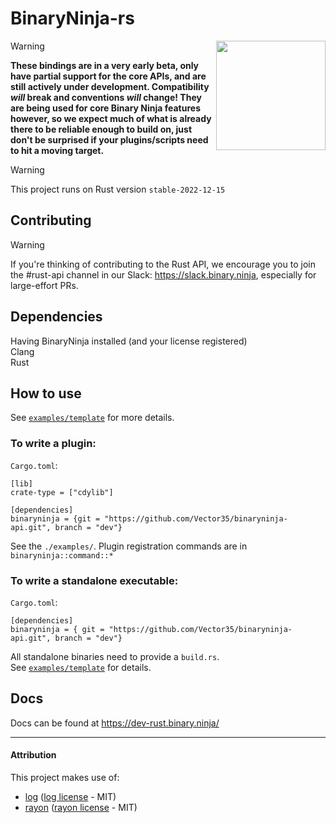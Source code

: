 # BinaryNinja-rs

<img align="right" src="./under_construction.png" width="175" height="175">

> [!WARNING]  
> **These bindings are in a very early beta, only have partial support for the core APIs, and are still actively under development. Compatibility _will_ break and conventions _will_ change! They are being used for core Binary Ninja features however, so we expect much of what is already there to be reliable enough to build on, just don't be surprised if your plugins/scripts need to hit a moving target.**

> [!WARNING]  
> This project runs on Rust version `stable-2022-12-15`


## Contributing

> [!WARNING]  
> If you're thinking of contributing to the Rust API, we encourage you to join the #rust-api channel in our Slack: https://slack.binary.ninja, especially for large-effort PRs.


## Dependencies

Having BinaryNinja installed (and your license registered)  
Clang  
Rust  


## How to use

See [`examples/template`](examples/template) for more details.

### To write a plugin:

`Cargo.toml`:
```
[lib]
crate-type = ["cdylib"]

[dependencies]
binaryninja = {git = "https://github.com/Vector35/binaryninja-api.git", branch = "dev"}
```

See the `./examples/`.  Plugin registration commands are in `binaryninja::command::*`


### To write a standalone executable:

`Cargo.toml`:
```
[dependencies]
binaryninja = { git = "https://github.com/Vector35/binaryninja-api.git", branch = "dev"}
```

All standalone binaries need to provide a `build.rs`.  
See [`examples/template`](examples/template) for details.  

## Docs

Docs can be found at https://dev-rust.binary.ninja/

---

#### Attribution

This project makes use of:
  - [log] ([log license] - MIT)
  - [rayon] ([rayon license] - MIT)

[log]: https://github.com/rust-lang/log
[log license]: https://github.com/rust-lang/log/blob/master/LICENSE-MIT
[rayon]: https://github.com/rayon-rs/rayon
[rayon license]: https://github.com/rayon-rs/rayon/blob/master/LICENSE-MIT
